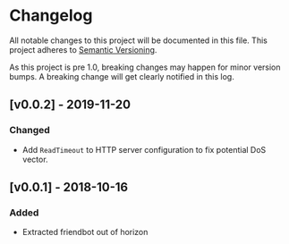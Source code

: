 # Changelog

All notable changes to this project will be documented in this
file.  This project adheres to [Semantic Versioning](http://semver.org/).

As this project is pre 1.0, breaking changes may happen for minor version
bumps.  A breaking change will get clearly notified in this log.

## [v0.0.2] - 2019-11-20

### Changed

- Add `ReadTimeout` to HTTP server configuration to fix potential DoS vector.

## [v0.0.1] - 2018-10-16

### Added

- Extracted friendbot out of horizon
